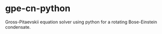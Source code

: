 # gpe-cn-python
Gross-Pitaevskii equation solver using python for a rotating Bose-Einstein condensate.
